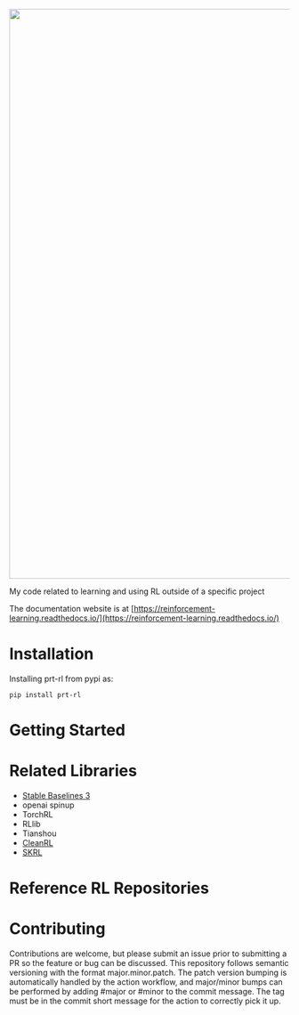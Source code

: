 <p align="center">
<picture>
<img src="docs/_static/prt-rl-logo-title.png" width="1024" style="max-width: 100%;">
</picture>
</p>

My code related to learning and using RL outside of a specific project

The documentation website is at [https://reinforcement-learning.readthedocs.io/](https://reinforcement-learning.readthedocs.io/)

# Installation
Installing prt-rl from pypi as:
```shell
pip install prt-rl
```

# Getting Started

# Related Libraries
* [Stable Baselines 3](https://stable-baselines3.readthedocs.io/en/master/index.html)
* openai spinup
* TorchRL
* RLlib
* Tianshou
* [CleanRL](https://docs.cleanrl.dev/)
* [SKRL](https://github.com/Toni-SM/skrl/tree/main)

# Reference RL Repositories



# Contributing
Contributions are welcome, but please submit an issue prior to submitting a PR so the feature or bug can be discussed. 
This repository follows semantic versioning with the format major.minor.patch. The patch version bumping is automatically handled by the action workflow, and major/minor bumps can be performed by adding #major or #minor to the commit message. The tag must be in the commit short message for the action to correctly pick it up.